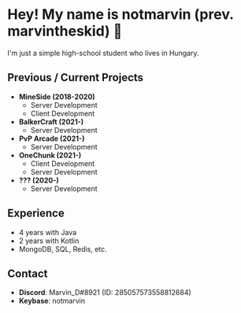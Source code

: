# Hey! My name is notmarvin (prev. marvintheskid) 👋
I'm just a simple high-school student who lives in Hungary.

## Previous / Current Projects
* **MineSide (2018-2020)**
  * Server Development
  * Client Development
* **BalkerCraft (2021-)**
  * Server Development
* **PvP Arcade (2021-)**
  * Server Development
* **OneChunk (2021-)**
  * Client Development
  * Server Development
* **??? (2020-)**
  * Server Development

## Experience
* 4 years with Java
* 2 years with Kotlin
* MongoDB, SQL, Redis, etc.

## Contact
- **Discord**: Marvin_D#8921 (ID: 285057573558812684)
- **Keybase**: notmarvin
